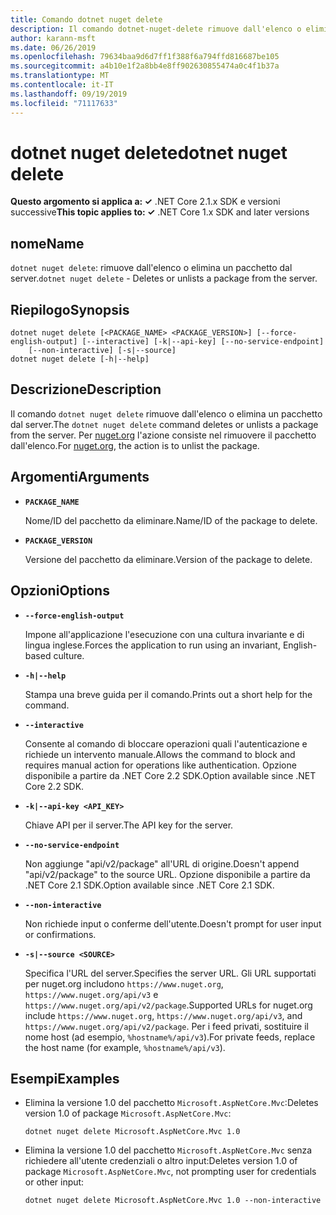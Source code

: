 ```yaml
---
title: Comando dotnet nuget delete
description: Il comando dotnet-nuget-delete rimuove dall'elenco o elimina un pacchetto dal server.
author: karann-msft
ms.date: 06/26/2019
ms.openlocfilehash: 79634baa9d6d7ff1f388f6a794ffd816687be105
ms.sourcegitcommit: a4b10e1f2a8bb4e8ff902630855474a0c4f1b37a
ms.translationtype: MT
ms.contentlocale: it-IT
ms.lasthandoff: 09/19/2019
ms.locfileid: "71117633"
---
```

# <a name="dotnet-nuget-delete"></a><span data-ttu-id="f5a7b-103">dotnet nuget delete</span><span class="sxs-lookup"><span data-stu-id="f5a7b-103">dotnet nuget delete</span></span>

<span data-ttu-id="f5a7b-104">**Questo argomento si applica a: ✓** .NET Core 2.1.x SDK e versioni successive</span><span class="sxs-lookup"><span data-stu-id="f5a7b-104">**This topic applies to: ✓** .NET Core 1.x SDK and later versions</span></span>

<!-- todo: uncomment when all CLI commands are reviewed
[!INCLUDE [topic-appliesto-net-core-all](../../../includes/topic-appliesto-net-core-all.md)]
-->

## <a name="name"></a><span data-ttu-id="f5a7b-105">nome</span><span class="sxs-lookup"><span data-stu-id="f5a7b-105">Name</span></span>

<span data-ttu-id="f5a7b-106">`dotnet nuget delete`: rimuove dall'elenco o elimina un pacchetto dal server.</span><span class="sxs-lookup"><span data-stu-id="f5a7b-106">`dotnet nuget delete` - Deletes or unlists a package from the server.</span></span>

## <a name="synopsis"></a><span data-ttu-id="f5a7b-107">Riepilogo</span><span class="sxs-lookup"><span data-stu-id="f5a7b-107">Synopsis</span></span>

```dotnetcli
dotnet nuget delete [<PACKAGE_NAME> <PACKAGE_VERSION>] [--force-english-output] [--interactive] [-k|--api-key] [--no-service-endpoint]
    [--non-interactive] [-s|--source]
dotnet nuget delete [-h|--help]
```

## <a name="description"></a><span data-ttu-id="f5a7b-108">Descrizione</span><span class="sxs-lookup"><span data-stu-id="f5a7b-108">Description</span></span>

<span data-ttu-id="f5a7b-109">Il comando `dotnet nuget delete` rimuove dall'elenco o elimina un pacchetto dal server.</span><span class="sxs-lookup"><span data-stu-id="f5a7b-109">The `dotnet nuget delete` command deletes or unlists a package from the server.</span></span> <span data-ttu-id="f5a7b-110">Per [nuget.org](https://www.nuget.org/) l'azione consiste nel rimuovere il pacchetto dall'elenco.</span><span class="sxs-lookup"><span data-stu-id="f5a7b-110">For [nuget.org](https://www.nuget.org/), the action is to unlist the package.</span></span>

## <a name="arguments"></a><span data-ttu-id="f5a7b-111">Argomenti</span><span class="sxs-lookup"><span data-stu-id="f5a7b-111">Arguments</span></span>

* **`PACKAGE_NAME`**

  <span data-ttu-id="f5a7b-112">Nome/ID del pacchetto da eliminare.</span><span class="sxs-lookup"><span data-stu-id="f5a7b-112">Name/ID of the package to delete.</span></span>

* **`PACKAGE_VERSION`**

  <span data-ttu-id="f5a7b-113">Versione del pacchetto da eliminare.</span><span class="sxs-lookup"><span data-stu-id="f5a7b-113">Version of the package to delete.</span></span>

## <a name="options"></a><span data-ttu-id="f5a7b-114">Opzioni</span><span class="sxs-lookup"><span data-stu-id="f5a7b-114">Options</span></span>

* **`--force-english-output`**

  <span data-ttu-id="f5a7b-115">Impone all'applicazione l'esecuzione con una cultura invariante e di lingua inglese.</span><span class="sxs-lookup"><span data-stu-id="f5a7b-115">Forces the application to run using an invariant, English-based culture.</span></span>

* **`-h|--help`**

  <span data-ttu-id="f5a7b-116">Stampa una breve guida per il comando.</span><span class="sxs-lookup"><span data-stu-id="f5a7b-116">Prints out a short help for the command.</span></span>

* **`--interactive`**

  <span data-ttu-id="f5a7b-117">Consente al comando di bloccare operazioni quali l'autenticazione e richiede un intervento manuale.</span><span class="sxs-lookup"><span data-stu-id="f5a7b-117">Allows the command to block and requires manual action for operations like authentication.</span></span> <span data-ttu-id="f5a7b-118">Opzione disponibile a partire da .NET Core 2.2 SDK.</span><span class="sxs-lookup"><span data-stu-id="f5a7b-118">Option available since .NET Core 2.2 SDK.</span></span>

* **`-k|--api-key <API_KEY>`**

  <span data-ttu-id="f5a7b-119">Chiave API per il server.</span><span class="sxs-lookup"><span data-stu-id="f5a7b-119">The API key for the server.</span></span>

* **`--no-service-endpoint`**

  <span data-ttu-id="f5a7b-120">Non aggiunge "api/v2/package" all'URL di origine.</span><span class="sxs-lookup"><span data-stu-id="f5a7b-120">Doesn't append "api/v2/package" to the source URL.</span></span> <span data-ttu-id="f5a7b-121">Opzione disponibile a partire da .NET Core 2.1 SDK.</span><span class="sxs-lookup"><span data-stu-id="f5a7b-121">Option available since .NET Core 2.1 SDK.</span></span>

* **`--non-interactive`**

  <span data-ttu-id="f5a7b-122">Non richiede input o conferme dell'utente.</span><span class="sxs-lookup"><span data-stu-id="f5a7b-122">Doesn't prompt for user input or confirmations.</span></span>

* **`-s|--source <SOURCE>`**

  <span data-ttu-id="f5a7b-123">Specifica l'URL del server.</span><span class="sxs-lookup"><span data-stu-id="f5a7b-123">Specifies the server URL.</span></span> <span data-ttu-id="f5a7b-124">Gli URL supportati per nuget.org includono `https://www.nuget.org`, `https://www.nuget.org/api/v3` e `https://www.nuget.org/api/v2/package`.</span><span class="sxs-lookup"><span data-stu-id="f5a7b-124">Supported URLs for nuget.org include `https://www.nuget.org`, `https://www.nuget.org/api/v3`, and `https://www.nuget.org/api/v2/package`.</span></span> <span data-ttu-id="f5a7b-125">Per i feed privati, sostituire il nome host (ad esempio, `%hostname%/api/v3`).</span><span class="sxs-lookup"><span data-stu-id="f5a7b-125">For private feeds, replace the host name (for example, `%hostname%/api/v3`).</span></span>

## <a name="examples"></a><span data-ttu-id="f5a7b-126">Esempi</span><span class="sxs-lookup"><span data-stu-id="f5a7b-126">Examples</span></span>

* <span data-ttu-id="f5a7b-127">Elimina la versione 1.0 del pacchetto `Microsoft.AspNetCore.Mvc`:</span><span class="sxs-lookup"><span data-stu-id="f5a7b-127">Deletes version 1.0 of package `Microsoft.AspNetCore.Mvc`:</span></span>

  ```dotnetcli
  dotnet nuget delete Microsoft.AspNetCore.Mvc 1.0
  ```

* <span data-ttu-id="f5a7b-128">Elimina la versione 1.0 del pacchetto `Microsoft.AspNetCore.Mvc` senza richiedere all'utente credenziali o altro input:</span><span class="sxs-lookup"><span data-stu-id="f5a7b-128">Deletes version 1.0 of package `Microsoft.AspNetCore.Mvc`, not prompting user for credentials or other input:</span></span>

  ```dotnetcli
  dotnet nuget delete Microsoft.AspNetCore.Mvc 1.0 --non-interactive
  ```
